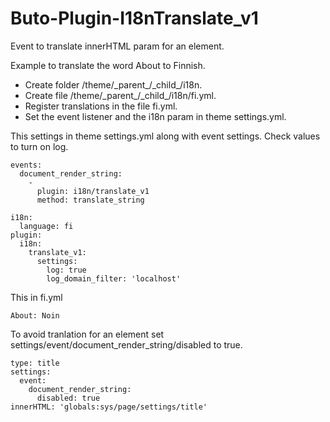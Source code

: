 # Buto-Plugin-I18nTranslate_v1


<p>Event to translate innerHTML param for an element.</p>


<p>Example to translate the word About to Finnish.</p>
<ul>
<li>Create folder /theme/_parent_/_child_/i18n.
<li>Create file /theme/_parent_/_child_/i18n/fi.yml.
<li>Register translations in the file fi.yml.
<li>Set the event listener and the i18n param in theme settings.yml.
</ul>
<p>This settings in theme settings.yml along with event settings. Check values to turn on log.</p>

```
events:
  document_render_string:
    -
      plugin: i18n/translate_v1
      method: translate_string

```
```
i18n:
  language: fi
plugin:
  i18n:
    translate_v1:
      settings:
        log: true
        log_domain_filter: 'localhost'

```

<p>This in fi.yml</p>

```
About: Noin
```

<p>To avoid tranlation for an element set settings/event/document_render_string/disabled to true.</p>

```
type: title
settings:
  event:
    document_render_string:
      disabled: true
innerHTML: 'globals:sys/page/settings/title'
```
